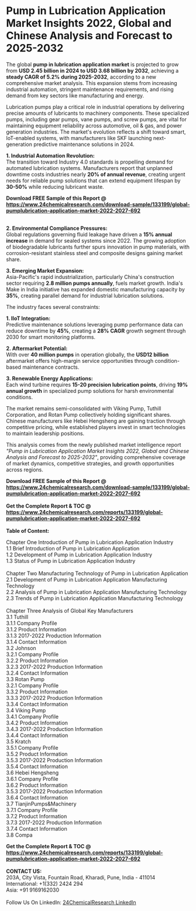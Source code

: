 <h1>Pump in Lubrication Application Market Insights 2022, Global and Chinese Analysis and Forecast to 2025-2032</h1><p>The global <strong>pump in lubrication application market</strong> is projected to grow from <strong>USD 2.45 billion in 2024 to USD 3.68 billion by 2032</strong>, achieving a <strong>steady CAGR of 5.2% during 2025-2032</strong>, according to a new comprehensive market analysis. This expansion stems from increasing industrial automation, stringent maintenance requirements, and rising demand from key sectors like manufacturing and energy.</p><p>Lubrication pumps play a critical role in industrial operations by delivering precise amounts of lubricants to machinery components. These specialized pumps, including gear pumps, vane pumps, and screw pumps, are vital for maintaining equipment reliability across automotive, oil &amp; gas, and power generation industries. The market's evolution reflects a shift toward smart, IoT-enabled systems, with manufacturers like SKF launching next-generation predictive maintenance solutions in 2024.</p><p><strong>1. Industrial Automation Revolution:</strong><br>
The transition toward Industry 4.0 standards is propelling demand for automated lubrication systems. Manufacturers report that unplanned downtime costs industries nearly <strong>20% of annual revenue</strong>, creating urgent needs for reliable pump solutions that can extend equipment lifespan by <strong>30-50%</strong> while reducing lubricant waste.</p><div><b>Download FREE Sample of this Report @ 
            <a href="https://www.24chemicalresearch.com/download-sample/133199/global-pumplubrication-application-market-2022-2027-692">
            https://www.24chemicalresearch.com/download-sample/133199/global-pumplubrication-application-market-2022-2027-692</a></b></div><br><p><strong>2. Environmental Compliance Pressures:</strong><br>
Global regulations governing fluid leakage have driven a <strong>15% annual increase</strong> in demand for sealed systems since 2022. The growing adoption of biodegradable lubricants further spurs innovation in pump materials, with corrosion-resistant stainless steel and composite designs gaining market share.</p><p><strong>3. Emerging Market Expansion:</strong><br>
Asia-Pacific's rapid industrialization, particularly China's construction sector requiring <strong>2.8 million pumps annually</strong>, fuels market growth. India's Make in India initiative has expanded domestic manufacturing capacity by <strong>35%</strong>, creating parallel demand for industrial lubrication solutions.</p><p>The industry faces several constraints:</p><p><strong>1. IIoT Integration:</strong><br>
Predictive maintenance solutions leveraging pump performance data can reduce downtime by <strong>45%</strong>, creating a <strong>28% CAGR</strong> growth segment through 2030 for smart monitoring platforms.</p><p><strong>2. Aftermarket Potential:</strong><br>
With over <strong>40 million pumps</strong> in operation globally, the <strong>USD12 billion</strong> aftermarket offers high-margin service opportunities through condition-based maintenance contracts.</p><p><strong>3. Renewable Energy Applications:</strong><br>
Each wind turbine requires <strong>15-20 precision lubrication points</strong>, driving <strong>19% annual growth</strong> in specialized pump solutions for harsh environmental conditions.</p><p>The market remains semi-consolidated with Viking Pump, Tuthill Corporation, and Rotan Pump collectively holding significant shares. Chinese manufacturers like Hebei Hengsheng are gaining traction through competitive pricing, while established players invest in smart technologies to maintain leadership positions.</p><p>This analysis comes from the newly published market intelligence report <em>"Pump in Lubrication Application Market Insights 2022, Global and Chinese Analysis and Forecast to 2025-2032"</em>, providing comprehensive coverage of market dynamics, competitive strategies, and growth opportunities across regions.</p><div><b>Download FREE Sample of this Report @ 
            <a href="https://www.24chemicalresearch.com/download-sample/133199/global-pumplubrication-application-market-2022-2027-692">
            https://www.24chemicalresearch.com/download-sample/133199/global-pumplubrication-application-market-2022-2027-692</a></b></div><br><div><b>Get the Complete Report & TOC @ 
            <a href="https://www.24chemicalresearch.com/reports/133199/global-pumplubrication-application-market-2022-2027-692">
            https://www.24chemicalresearch.com/reports/133199/global-pumplubrication-application-market-2022-2027-692</a></b></div><br>
            <b>Table of Content:</b><p>Chapter One Introduction of Pump in Lubrication Application Industry<br />
1.1 Brief Introduction of Pump in Lubrication Application<br />
1.2 Development of Pump in Lubrication Application Industry<br />
1.3 Status of Pump in Lubrication Application Industry<br />
<br />
Chapter Two Manufacturing Technology of Pump in Lubrication Application<br />
2.1 Development of Pump in Lubrication Application Manufacturing Technology<br />
2.2 Analysis of Pump in Lubrication Application Manufacturing Technology<br />
2.3 Trends of Pump in Lubrication Application Manufacturing Technology<br />
<br />
Chapter Three Analysis of Global Key Manufacturers<br />
3.1 Tuthill<br />
3.1.1 Company Profile<br />
3.1.2 Product Information<br />
3.1.3 2017-2022 Production Information<br />
3.1.4 Contact Information<br />
3.2 Johnson<br />
3.2.1 Company Profile<br />
3.2.2 Product Information<br />
3.2.3 2017-2022 Production Information<br />
3.2.4 Contact Information<br />
3.3 Rotan Pump<br />
3.2.1 Company Profile<br />
3.3.2 Product Information<br />
3.3.3 2017-2022 Production Information<br />
3.3.4 Contact Information<br />
3.4 Viking Pump<br />
3.4.1 Company Profile<br />
3.4.2 Product Information<br />
3.4.3 2017-2022 Production Information<br />
3.4.4 Contact Information<br />
3.5 Kratch<br />
3.5.1 Company Profile<br />
3.5.2 Product Information<br />
3.5.3 2017-2022 Production Information<br />
3.5.4 Contact Information<br />
3.6 Hebei Hengsheng<br />
3.6.1 Company Profile<br />
3.6.2 Product Information<br />
3.5.3 2017-2022 Production Information<br />
3.6.4 Contact Information<br />
3.7 TianjinPumps&Machinery<br />
3.7.1 Company Profile<br />
3.7.2 Product Information<br />
3.7.3 2017-2022 Production Information<br />
3.7.4 Contact Information<br />
3.8 Compa</p><div><b>Get the Complete Report & TOC @ 
            <a href="https://www.24chemicalresearch.com/reports/133199/global-pumplubrication-application-market-2022-2027-692">
            https://www.24chemicalresearch.com/reports/133199/global-pumplubrication-application-market-2022-2027-692</a></b></div><br><b>CONTACT US:</b><br>
            203A, City Vista, Fountain Road, Kharadi, Pune, India - 411014<br>
            International: +1(332) 2424 294<br>
            Asia: +91 9169162030 <br><br>
            Follow Us On LinkedIn: <a href="https://www.linkedin.com/company/24chemicalresearch/">24ChemicalResearch LinkedIn</a>